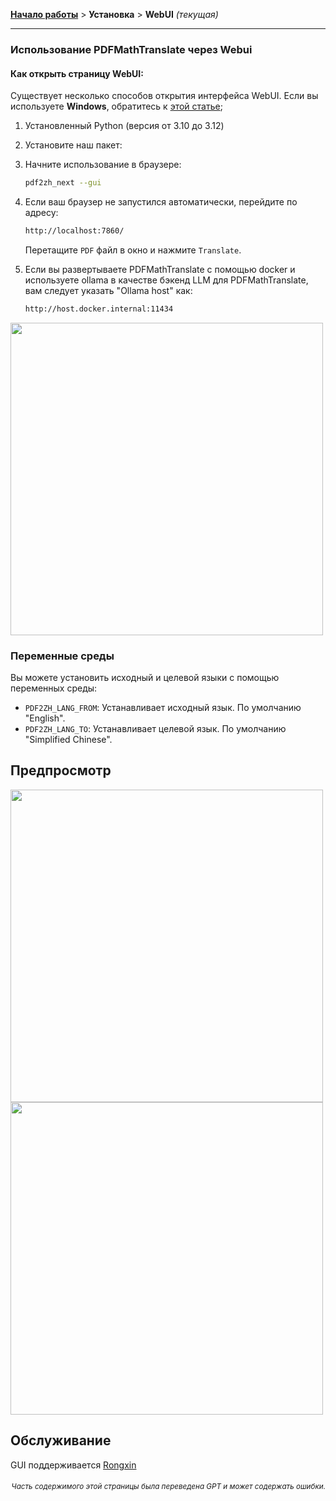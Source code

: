[**Начало работы**](./getting-started.md) > **Установка** > **WebUI** _(текущая)_

---

### Использование PDFMathTranslate через Webui

#### Как открыть страницу WebUI:

Существует несколько способов открытия интерфейса WebUI. Если вы используете **Windows**, обратитесь к [этой статье](./INSTALLATION_winexe.md);

1. Установленный Python (версия от 3.10 до 3.12)

2. Установите наш пакет:

3. Начните использование в браузере:

    ```bash
    pdf2zh_next --gui
    ```

4. Если ваш браузер не запустился автоматически, перейдите по адресу:

    ```bash
    http://localhost:7860/
    ```

    Перетащите `PDF` файл в окно и нажмите `Translate`.

5. Если вы развертываете PDFMathTranslate с помощью docker и используете ollama в качестве бэкенд LLM для PDFMathTranslate, вам следует указать "Ollama host" как:

   ```bash
   http://host.docker.internal:11434
   ```

<!-- <img src="./../../images/gui.gif" width="500"/> -->
<img src='./../../images/gui.gif' width="500"/>

### Переменные среды

Вы можете установить исходный и целевой языки с помощью переменных среды:

- `PDF2ZH_LANG_FROM`: Устанавливает исходный язык. По умолчанию "English".
- `PDF2ZH_LANG_TO`: Устанавливает целевой язык. По умолчанию "Simplified Chinese".

## Предпросмотр

<img src="./../../images/before.png" width="500"/>
<img src="./../../images/after.png" width="500"/>

## Обслуживание

GUI поддерживается [Rongxin](https://github.com/reycn)

<div align="right"> 
<h6><small>Часть содержимого этой страницы была переведена GPT и может содержать ошибки.</small></h6>